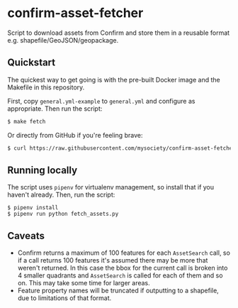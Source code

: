 # confirm-asset-fetcher

Script to download assets from Confirm and store them in a reusable format e.g.
shapefile/GeoJSON/geopackage.

## Quickstart

The quickest way to get going is with the pre-built Docker image and the Makefile
in this repository.

First, copy `general.yml-example` to `general.yml` and configure as appropriate.
Then run the script:

```bash
$ make fetch
```

Or directly from GitHub if you're feeling brave:
```bash
$ curl https://raw.githubusercontent.com/mysociety/confirm-asset-fetcher/master/Makefile | make -f - fetch
```

## Running locally

The script uses `pipenv` for virtualenv management, so install that if you haven't already. Then, run the script:

```
$ pipenv install
$ pipenv run python fetch_assets.py
```

## Caveats

 - Confirm returns a maximum of 100 features for each `AssetSearch` call, so if a
   call returns 100 features it's assumed there may be more that weren't returned.
   In this case the bbox for the current call is broken into 4 smaller quadrants
   and `AssetSearch` is called for each of them and so on. This may take some time
   for larger areas.
 - Feature property names will be truncated if outputting to a shapefile, due to
   limitations of that format.
